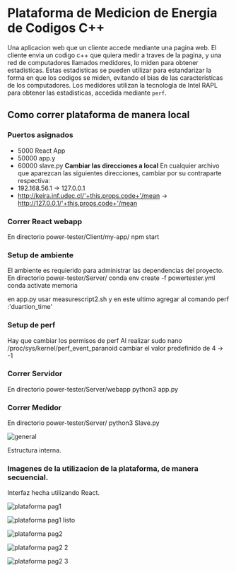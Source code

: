 # Plataforma de Medicion de Energia de Codigos C++

Una aplicacion web que un cliente accede mediante una pagina web. El cliente envia un codigo c++ que quiera medir a traves de la pagina, y una red de computadores llamados medidores, lo miden para obtener estadisticas. Estas estadisticas se pueden utilizar para estandarizar la forma en que los codigos se miden, evitando el bias de las caracteristicas de los computadores. Los medidores utilizan la tecnologia de Intel RAPL para obtener las estadisticas, accedida mediante ```perf```.

## Como correr plataforma de manera local
### Puertos asignados 
- 5000 React App
- 50000 app.y
- 60000 slave.py
**Cambiar las direcciones a local**
En cualquier archivo que aparezcan las siguientes direcciones, cambiar por su contraparte respectiva:
- 192.168.56.1 -> 127.0.0.1
- http://keira.inf.udec.cl/'+this.props.code+'/mean -> http://127.0.0.1/'+this.props.code+'/mean
### Correr React webapp
En directorio power-tester/Client/my-app/
    npm start 
### Setup de ambiente 
El ambiente es requierido para administrar las dependencias del proyecto.
En directorio power-tester/Server/
conda env create -f powertester.yml
conda activate memoria

en app.py usar measurescript2.sh y en este ultimo agregar al comando perf :'duartion_time'
### Setup de perf
Hay que cambiar los permisos de perf
Al realizar sudo nano /proc/sys/kernel/perf_event_paranoid
cambiar el valor predefinido de 4 -> -1
### Correr Servidor 
En directorio power-tester/Server/webapp
python3 app.py
### Correr Medidor 
En directorio power-tester/Server/
python3 Slave.py

![general](https://user-images.githubusercontent.com/26441581/210628228-049075b1-c714-453e-88a9-84c1e5d74113.png)

Estructura interna.

### Imagenes de la utilizacion de la plataforma, de manera secuencial.

Interfaz hecha utilizando React.

![plataforma pag1](https://user-images.githubusercontent.com/26441581/210628436-1a55d37d-bdce-4b02-999e-e5d66d55775d.PNG)

![plataforma pag1 listo](https://user-images.githubusercontent.com/26441581/210628447-5e2fce05-5c75-4cd2-bb76-30df911c6e87.PNG)

![plataforma pag2](https://user-images.githubusercontent.com/26441581/210628502-d073b0e6-460a-4b8f-80ca-6501e2f72d80.PNG)

![plataforma pag2 2](https://user-images.githubusercontent.com/26441581/210628677-17d226d4-16c3-4b3c-b6b0-8e6b8867b372.PNG)

![plataforma pag2 3](https://user-images.githubusercontent.com/26441581/210628707-6a4cc76e-484e-4af1-8dc6-70c4fcbcfb2f.PNG)

